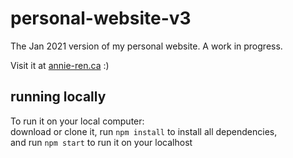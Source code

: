 # personal-website-v3

The Jan 2021 version of my personal website. A work in progress. 

Visit it at [annie-ren.ca](annie-ren.ca) :) 

## running locally

To run it on your local computer: \
download or clone it, run `npm install` to install all dependencies, \
and run `npm start` to run it on your localhost
